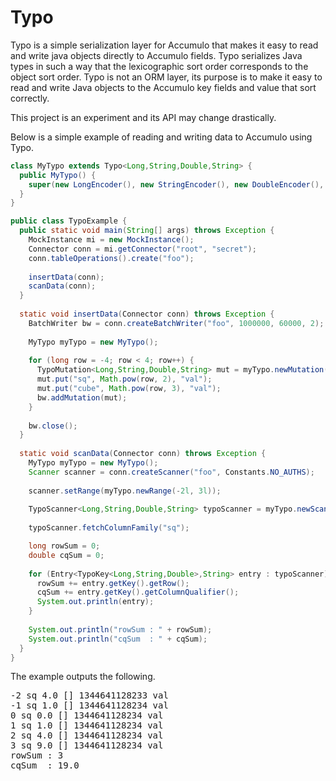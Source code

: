 Typo
=====

Typo is a simple serialization layer for Accumulo that makes it easy to read
and write java objects directly to Accumulo fields.  Typo serializes Java types
in such a way that the lexicographic sort order corresponds to the object sort
order.  Typo is not an ORM layer, its purpose is to make it easy to read and
write Java objects to the Accumulo key fields and value that sort correctly.

This project is an experiment and its API may change drastically.

Below is a simple example of reading and writing data to Accumulo using Typo.

```java
class MyTypo extends Typo<Long,String,Double,String> {
  public MyTypo() {
    super(new LongEncoder(), new StringEncoder(), new DoubleEncoder(), new StringEncoder());
  }
}

public class TypoExample {
  public static void main(String[] args) throws Exception {
    MockInstance mi = new MockInstance();
    Connector conn = mi.getConnector("root", "secret");
    conn.tableOperations().create("foo");
    
    insertData(conn);
    scanData(conn);
  }
  
  static void insertData(Connector conn) throws Exception {
    BatchWriter bw = conn.createBatchWriter("foo", 1000000, 60000, 2);
    
    MyTypo myTypo = new MyTypo();
    
    for (long row = -4; row < 4; row++) {
      TypoMutation<Long,String,Double,String> mut = myTypo.newMutation(row);
      mut.put("sq", Math.pow(row, 2), "val");
      mut.put("cube", Math.pow(row, 3), "val");
      bw.addMutation(mut);
    }
    
    bw.close();
  }
  
  static void scanData(Connector conn) throws Exception {
    MyTypo myTypo = new MyTypo();
    Scanner scanner = conn.createScanner("foo", Constants.NO_AUTHS);
    
    scanner.setRange(myTypo.newRange(-2l, 3l));
    
    TypoScanner<Long,String,Double,String> typoScanner = myTypo.newScanner(scanner);
    
    typoScanner.fetchColumnFamily("sq");

    long rowSum = 0;
    double cqSum = 0;
    
    for (Entry<TypoKey<Long,String,Double>,String> entry : typoScanner) {
      rowSum += entry.getKey().getRow();
      cqSum += entry.getKey().getColumnQualifier();
      System.out.println(entry);
    }
    
    System.out.println("rowSum : " + rowSum);
    System.out.println("cqSum  : " + cqSum);
  }
}
```

The example outputs the following.

<pre>
-2 sq 4.0 [] 1344641128233 val
-1 sq 1.0 [] 1344641128234 val
0 sq 0.0 [] 1344641128234 val
1 sq 1.0 [] 1344641128234 val
2 sq 4.0 [] 1344641128234 val
3 sq 9.0 [] 1344641128234 val
rowSum : 3
cqSum  : 19.0
</pre>

